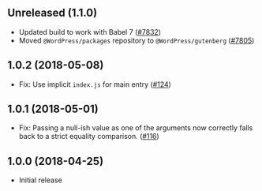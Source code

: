 ## Unreleased (1.1.0)

- Updated build to work with Babel 7 ([#7832](https://github.com/WordPress/gutenberg/pull/7832))
- Moved `@WordPress/packages` repository to `@WordPress/gutenberg` ([#7805](https://github.com/WordPress/gutenberg/pull/7805))

## 1.0.2 (2018-05-08)

- Fix: Use implicit `index.js` for main entry ([#124](https://github.com/WordPress/packages/pull/124))

## 1.0.1 (2018-05-01)

- Fix: Passing a null-ish value as one of the arguments now correctly falls back to a strict equality comparison. ([#116](https://github.com/WordPress/packages/pull/116))

## 1.0.0 (2018-04-25)

- Initial release
